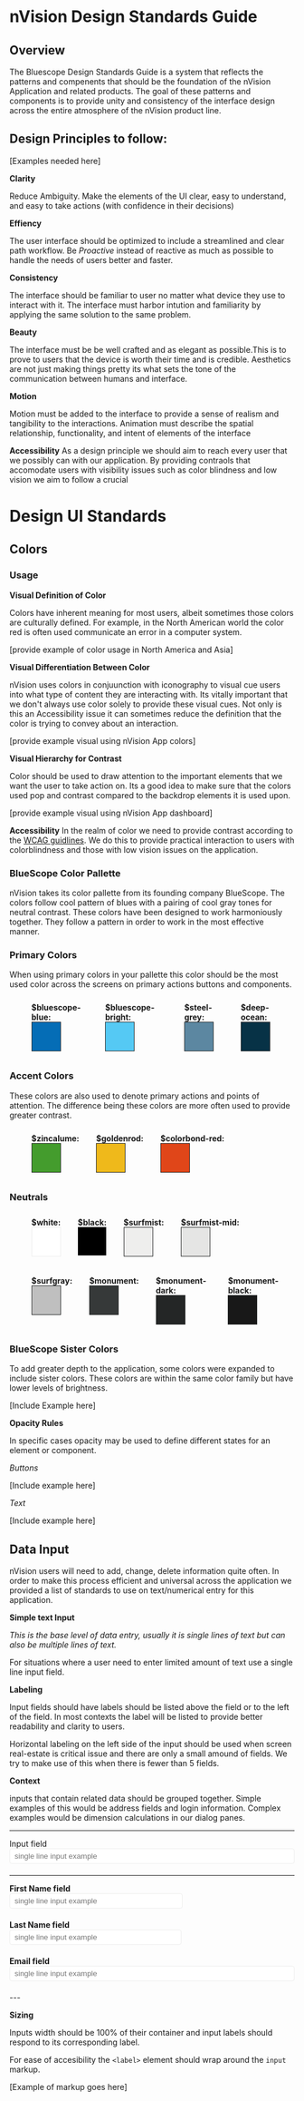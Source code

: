 # nVision Design Standards Guide


## Overview

The Bluescope Design Standards Guide is a system that reflects the patterns and compenents that should be the foundation of the nVision Application and related products. The goal of these patterns and 
components is to provide unity and consistency of the interface design across the entire atmosphere of the nVision product line.


## Design Principles to follow:

[Examples needed here]

__Clarity__

Reduce Ambiguity. Make the elements of the UI clear, easy to understand, and easy to take actions (with confidence in their decisions)

__Effiency__

The user interface should be optimized to include a streamlined and clear path workflow. Be *Proactive* instead of reactive as much as possible to handle the needs of users better and faster.

__Consistency__

The interface should be familiar to user no matter what device they use to interact with it. The interface must harbor intution and familiarity by applying the same solution to the same problem.

__Beauty__

The interface must be be well crafted and as elegant as possible.This is to prove to users that the device is worth their time and is credible. Aesthetics are not just making things pretty its what sets the tone of the communication between humans and interface.

__Motion__

Motion must be added to the interface to provide a sense of realism and tangibility to the interactions. Animation must describe the spatial relationship, functionality, and intent of elements of the interface

__Accessibility__
As a design principle we should aim to reach every user that we possibly can with our application. By providing contraols that accomodate users with visibility issues such as color blindness and low vision we aim to follow a crucial


# Design UI Standards

## Colors

### Usage

__Visual Definition of Color__

Colors have inherent meaning for most users, albeit sometimes those colors are culturally defined. For example, in the North American world the color red is often used communicate an error in a computer system.

[provide example of color usage in North America and Asia]


__Visual Differentiation Between Color__

nVision uses colors in conjuunction with iconography to visual cue users into what type of content they are interacting with. Its vitally important that we don't always use color solely to provide these visual cues. Not only is this an Accessibility issue it can sometimes reduce the definition that the color is trying to convey about an interaction.

[provide example visual using  nVision App colors]

__Visual Hierarchy for Contrast__

Color should be used to draw attention to the important elements that we want the user to take action on. Its a good idea to make sure that the colors used pop and contrast compared to the backdrop elements it is used upon.

[provide example visual using nVision App dashboard]

__Accessibility__
In the realm of color we need to provide contrast according to the [WCAG guidlines](https://www.w3.org/TR/WCAG20/). We do this to provide practical interaction to users with colorblindness and those with low vision issues on the application.

### BlueScope Color Pallette

nVision takes its color pallette from its founding company BlueScope. The colors follow cool pattern of blues with a pairing of cool gray tones for neutral contrast. These colors have been designed to work harmoniously together. They follow a pattern in order to work in the most effective manner.


### Primary Colors

When using primary colors in your pallette this color should be the most used color across the screens on primary actions buttons and components.

<ul style="display: flex; list-style: none;">  
<li style="padding: 10px 15px;">
  <strong>$bluescope-blue:</strong>
  <div style="background:#056DB6; width: 50px; height: 50px; border: 1px solid #282a2a;"></div>
</li>

<li style="padding: 10px 15px;">
<strong>$bluescope-bright:</strong>
  <div style="background:#55C9F4; width: 50px; height: 50px; border: 1px solid #282a2a;"></div>
</li>
<li style="padding: 10px 15px;">
<strong>$steel-grey:</strong>
  <div style="background:#5C87a1; width: 50px; height: 50px; border: 1px solid #282a2a;"></div>
</li>

<li style="padding: 10px 15px;">
<strong>$deep-ocean:</strong>
  <div style="background:#073246; width: 50px; height: 50px; border: 1px solid #282a2a;"></div>
</li>
</ul>


### Accent Colors
These colors are also used to denote primary actions and points of attention. The difference being these colors are more often used to provide greater contrast. 

<ul style="display: flex; list-style: none;">
<li style="padding: 10px 15px;">  
<strong>$zincalume:</strong>
<div style="background:#449C2D; width: 50px; height: 50px; border: 1px solid #282a2a;"></div>
</li>

<li style="padding: 10px 15px;">  
<strong>$goldenrod:</strong>
<div style="background:#EFB91B; width: 50px; height: 50px; border: 1px solid #282a2a;"></div>
</li>

<li style="padding: 10px 15px;">  
<strong>$colorbond-red:</strong>
<div style="background:#E04619; width: 50px; height: 50px; border: 1px solid #282a2a;"></div>
</li>
</ul>

### Neutrals

<ul style="display: flex; list-style: none;">
    <li style="padding:10px 15px;">
        <strong>$white:</strong>
        <div style="background:#ffffff; width: 50px; height: 50px; border: 1px solid #ededed; "></div>
    </li>
    <li style="padding:10px 15px;">
        <strong>$black:</strong>
        <div style="background:#000000; width: 50px; height: 50px;"></div>
    </li>
    <li style="padding:10px 15px;">
        <strong>$surfmist:</strong>
        <div style="background:#EEEEED; width: 50px; height: 50px; border: 1px solid #282A2A; "></div>
    </li>
    <li style="padding:10px 15px;">
        <strong>$surfmist-mid:</strong>
        <div style="background:#e5e5e4; width: 50px; height: 50px; border: 1px solid #282A2A; "></div>
    </li>
</ul>

<ul style="display: flex; list-style: none;">
  <li style="padding:10px 15px;">
        <strong>$surfgray:</strong>
        <div style="background:#BFBfBF; width: 50px; height: 50px; border: 1px solid #282A2A; "></div>
    </li>
    <li style="padding:10px 15px;">
        <strong>$monument:</strong>
        <div style="background:#363939; width: 50px; height: 50px; border: 1px solid #282a2a;"></div>
    </li>
    <li style="padding:10px 15px;">
        <strong>$monument-dark:</strong>
        <div style="background:#242626; width: 50px; height: 50px; border: 1px solid #282a2a;"></div>
    </li>
    <li style="padding:10px 15px;">
        <strong>$monument-black:</strong>
        <div style="background:#181818; width: 50px; height: 50px; border: 1px solid #282a2a;"></div>
    </li>
</ul>

### BlueScope Sister Colors

To add greater depth to the application, some colors were expanded to include sister colors. These colors are within the same color family but have lower levels of brightness.

[Include Example here]

__Opacity Rules__

In specific cases opacity may be used to define different states for an element or component.

_Buttons_

[Include example here]

_Text_

[Include example here]

## Data Input

nVision users will need to add, change, delete information quite often. In order to make this process efficient and universal across the application we provided a list of standards to use on text/numerical entry for this application.


__Simple text Input__

_This is the base level of data entry, usually it is single lines of text but can also be multiple lines of text._

For situations where a user need to enter limited amount of text use a single line input field.

__Labeling__

Input fields should have labels should be listed above the field or to the left of the field. In most contexts the label will be listed to provide better readability and clarity to users. 

Horizontal labeling on the left side of the input should be used when screen real-estate is critical issue and there are only a small amound of fields. We try to make use of this when there is fewer than 5 fields.

__Context__

inputs that contain related data should be grouped together. Simple examples of this would be address fields and login information. Complex examples would be dimension calculations in our dialog panes.

---

<form>
  <div style="padding: 10px 15x; margin-bottom: 20px;>
    <label style="font-weight: bold"> Input field
    <input style="width: 100%; border-radius: 4px; border: 1px solid #EEEEED; padding: 5px 8px;" type="text" placeholder="single line input example">
    </label>
  </div>
  <hr>
  <div style="display: inline-flex; padding: 10px 15x; margin-bottom: 20px;">
    <label style="font-weight: bold"> First Name field
    <input style="width: 100%; border-radius: 4px; border: 1px solid #EEEEED; padding: 5px 8px;" type="text" placeholder="single line input example">
    </label>
    </div>
    <div style="display: inline-flex; padding: 10px 15x; margin-bottom: 20px;">
    <label style="font-weight: bold"> Last Name field
      <input style="width: 100%; border-radius: 4px; border: 1px solid #EEEEED; padding: 5px 8px;" type="text" placeholder="single line input example">
    </label>
    </div>
    <div style="padding: 10px 15x; margin-bottom: 20px;">
    <label style="font-weight: bold"> Email field
      <input style="width: 100%; border-radius: 4px; border: 1px solid #EEEEED; padding: 5px 8px;" type="text" placeholder="single line input example">
    </label>
  </div>
</form>
---

__Sizing__

Inputs width should be 100% of their container and input labels should respond to its corresponding label.

For ease of accesibility the `<label>` element should wrap around the `input` markup.

[Example of markup goes here]

